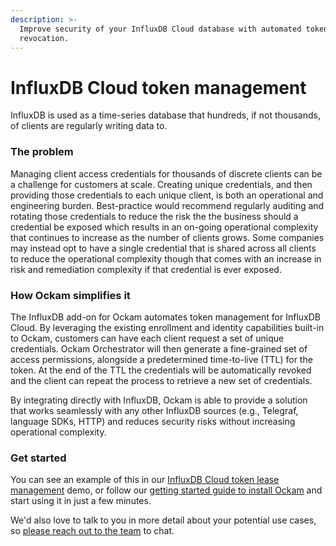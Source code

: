 ```yaml
---
description: >-
  Improve security of your InfluxDB Cloud database with automated token/key
  revocation.
---
```


# InfluxDB Cloud token management

InfluxDB is used as a time-series database that hundreds, if not thousands, of clients are regularly writing data to.&#x20;

### The problem

Managing client access credentials for thousands of discrete clients can be a challenge for customers at scale. Creating unique credentials, and then providing those credentials to each unique client, is both an operational and engineering burden. Best-practice would recommend regularly auditing and rotating those credentials to reduce the risk the the business should a credential be exposed which results in an on-going operational complexity that continues to increase as the number of clients grows. Some companies may instead opt to have a single credential that is shared across all clients to reduce the operational complexity though that comes with an increase in risk and remediation complexity if that credential is ever exposed.

### How Ockam simplifies it

The InfluxDB add-on for Ockam automates token management for InfluxDB Cloud. By leveraging the existing enrollment and identity capabilities built-in to Ockam, customers can have each client request a set of unique credentials. Ockam Orchestrator will then generate a fine-grained set of access permissions, alongside a predetermined time-to-live (TTL) for the token. At the end of the TTL the credentials will be automatically revoked and the client can repeat the process to retrieve a new set of credentials.&#x20;

By integrating directly with InfluxDB, Ockam is able to provide a solution that works seamlessly with any other InfluxDB sources (e.g., Telegraf, language SDKs, HTTP) and reduces security risks without increasing operational complexity.

### Get started

You can see an example of this in our [InfluxDB Cloud token lease management](../examples/influxdb-cloud-token-lease-management.md) demo, or follow our [getting started guide to install Ockam](broken-reference) and start using it in just a few minutes.

We'd also love to talk to you in more detail about your potential use cases, so [please reach out to the team](https://www.ockam.io/contact/form) to chat.
